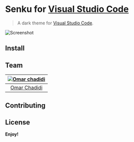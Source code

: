 # Senku for [Visual Studio Code](http://code.visualstudio.com)

> A dark theme for [Visual Studio Code](http://code.visualstudio.com).

![Screenshot](https://res.cloudinary.com/di8rsna4o/image/upload/v1601412234/s_do1tes.png )

## Install

## Team

<!-- This theme is maintained by the following person(s) and a bunch of [awesome contributors](https://github.com/dracula/visual-studio-code/graphs/contributors). -->

[![Omar chadidi](https://avatars3.githubusercontent.com/u/5240018?v=3&s=70)](https://github.com/FxOmar) |
:---: |
[Omar Chadidi](https://github.com/FxOmar) |

## Contributing

<!-- If you'd like to contribute to this theme, please read the [contributing guidelines](./.github/CONTRIBUTING.md). -->

## License

**Enjoy!**